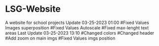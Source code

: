 # LSG-Website
A website for school projects
Update 03-25-2023 01:00
#Fixed Values Images superposition
#Fixed Values Autoscale
#Fixed max-lenght text areas
Last Update 03-25-2023 13:10
#Changed colors
#Changed header
#Add zoom on main imgs
#Fixed Values imgs position
